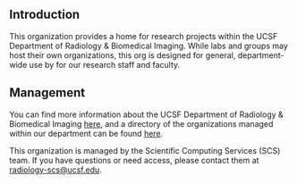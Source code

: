 ## Introduction

This organization provides a home for research projects within the UCSF Department of Radiology & Biomedical Imaging. While labs and groups may host their own organizations, this org is designed for general, department-wide use by for our research staff and faculty.

## Management

You can find more information about the UCSF Department of Radiology & Biomedical Imaging [here](https://radiology.ucsf.edu/), and a directory of the organizations managed within our department can be found [here](https://github.com/ucsf-radiology).

This organization is managed by the Scientific Computing Services (SCS) team. If you have questions or need access, please contact them at [radiology-scs@ucsf.edu](mailto:radiology-scs@ucsf.edu).
